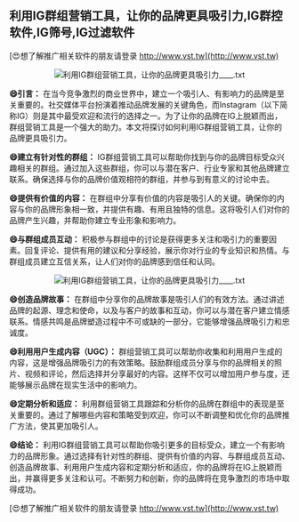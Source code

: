## **利用IG群组营销工具，让你的品牌更具吸引力,IG群控软件,IG筛号,IG过滤软件**

[😍想了解推广相关软件的朋友请登录 http://www.vst.tw](http://www.vst.tw)

 <center><img src="https://vst.tw/MP4/tuiguang/png/3.png" alt="利用IG群组营销工具，让你的品牌更具吸引力____.txt"></center>

**😄引言：**
在当今竞争激烈的商业世界中，建立一个吸引人、有影响力的品牌是至关重要的。社交媒体平台扮演着推动品牌发展的关键角色，而Instagram（以下简称IG）则是其中最受欢迎和流行的选择之一。为了让你的品牌在IG上脱颖而出，群组营销工具是一个强大的助力。本文将探讨如何利用IG群组营销工具，让你的品牌更具吸引力。

**😄建立有针对性的群组：**
IG群组营销工具可以帮助你找到与你的品牌目标受众兴趣相关的群组。通过加入这些群组，你可以与潜在客户、行业专家和其他品牌建立联系。确保选择与你的品牌价值观相符的群组，并参与到有意义的讨论中去。

**😄提供有价值的内容：**
在群组中分享有价值的内容是吸引人的关键。确保你的内容与你的品牌形象相一致，并提供有趣、有用且独特的信息。这将吸引人们对你的品牌产生兴趣，并帮助你建立专业形象和影响力。

**😄与群组成员互动：**
积极参与群组中的讨论是获得更多关注和吸引力的重要因素。回复评论、提供有用的建议和分享经验，展示你对行业的专业知识和热情。与群组成员建立互信关系，让人们对你的品牌感到信任和认同。

 <center><img src="https://vst.tw/MP4/tuiguang/png/4.png" alt="利用IG群组营销工具，让你的品牌更具吸引力____.txt"></center>

**😄创造品牌故事：**
在群组中分享你的品牌故事是吸引人们的有效方法。通过讲述品牌的起源、理念和使命，以及与客户的故事和互动，你可以与潜在客户建立情感联系。情感共鸣是品牌塑造过程中不可或缺的一部分，它能够增强品牌吸引力和忠诚度。

**😄利用用户生成内容（UGC）：**
群组营销工具可以帮助你收集和利用用户生成的内容，这是增强品牌吸引力的有效策略。鼓励群组成员分享与你的品牌相关的照片、视频和评论，然后选择并分享最好的内容。这样不仅可以增加用户参与度，还能够展示品牌在现实生活中的影响力。

**😄定期分析和适应：**
利用群组营销工具跟踪和分析你的品牌在群组中的表现是至关重要的。通过了解哪些内容和策略受到欢迎，你可以不断调整和优化你的品牌推广方法，使其更加吸引人。

**😄结论：**
利用IG群组营销工具可以帮助你吸引更多的目标受众，建立一个有影响力的品牌形象。通过选择有针对性的群组、提供有价值的内容、与群组成员互动、创造品牌故事、利用用户生成内容和定期分析和适应，你的品牌将在IG上脱颖而出，并赢得更多关注和认可。不断努力和创新，你的品牌将在竞争激烈的市场中取得成功。

[😍想了解推广相关软件的朋友请登录 http://www.vst.tw](http://www.vst.tw)



